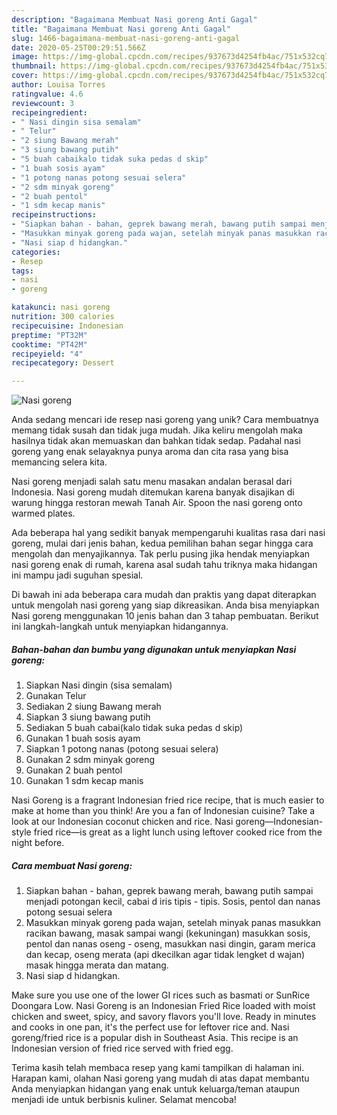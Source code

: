 ```yaml
---
description: "Bagaimana Membuat Nasi goreng Anti Gagal"
title: "Bagaimana Membuat Nasi goreng Anti Gagal"
slug: 1466-bagaimana-membuat-nasi-goreng-anti-gagal
date: 2020-05-25T00:29:51.566Z
image: https://img-global.cpcdn.com/recipes/937673d4254fb4ac/751x532cq70/nasi-goreng-foto-resep-utama.jpg
thumbnail: https://img-global.cpcdn.com/recipes/937673d4254fb4ac/751x532cq70/nasi-goreng-foto-resep-utama.jpg
cover: https://img-global.cpcdn.com/recipes/937673d4254fb4ac/751x532cq70/nasi-goreng-foto-resep-utama.jpg
author: Louisa Torres
ratingvalue: 4.6
reviewcount: 3
recipeingredient:
- " Nasi dingin sisa semalam"
- " Telur"
- "2 siung Bawang merah"
- "3 siung bawang putih"
- "5 buah cabaikalo tidak suka pedas d skip"
- "1 buah sosis ayam"
- "1 potong nanas potong sesuai selera"
- "2 sdm minyak goreng"
- "2 buah pentol"
- "1 sdm kecap manis"
recipeinstructions:
- "Siapkan bahan - bahan, geprek bawang merah, bawang putih sampai menjadi potongan kecil, cabai d iris tipis - tipis. Sosis, pentol dan nanas potong sesuai selera"
- "Masukkan minyak goreng pada wajan, setelah minyak panas masukkan racikan bawang, masak sampai wangi (kekuningan) masukkan sosis, pentol dan nanas oseng - oseng, masukkan nasi dingin, garam merica dan kecap, oseng merata (api dkecilkan agar tidak lengket d wajan) masak hingga merata dan matang."
- "Nasi siap d hidangkan."
categories:
- Resep
tags:
- nasi
- goreng

katakunci: nasi goreng 
nutrition: 300 calories
recipecuisine: Indonesian
preptime: "PT32M"
cooktime: "PT42M"
recipeyield: "4"
recipecategory: Dessert

---
```



![Nasi goreng](https://img-global.cpcdn.com/recipes/937673d4254fb4ac/751x532cq70/nasi-goreng-foto-resep-utama.jpg)

Anda sedang mencari ide resep nasi goreng yang unik? Cara membuatnya memang tidak susah dan tidak juga mudah. Jika keliru mengolah maka hasilnya tidak akan memuaskan dan bahkan tidak sedap. Padahal nasi goreng yang enak selayaknya punya aroma dan cita rasa yang bisa memancing selera kita.

Nasi goreng menjadi salah satu menu masakan andalan berasal dari Indonesia. Nasi goreng mudah ditemukan karena banyak disajikan di warung hingga restoran mewah Tanah Air. Spoon the nasi goreng onto warmed plates.

Ada beberapa hal yang sedikit banyak mempengaruhi kualitas rasa dari nasi goreng, mulai dari jenis bahan, kedua pemilihan bahan segar hingga cara mengolah dan menyajikannya. Tak perlu pusing jika hendak menyiapkan nasi goreng enak di rumah, karena asal sudah tahu triknya maka hidangan ini mampu jadi suguhan spesial.


Di bawah ini ada beberapa cara mudah dan praktis yang dapat diterapkan untuk mengolah nasi goreng yang siap dikreasikan. Anda bisa menyiapkan Nasi goreng menggunakan 10 jenis bahan dan 3 tahap pembuatan. Berikut ini langkah-langkah untuk menyiapkan hidangannya.

<!--inarticleads1-->

##### Bahan-bahan dan bumbu yang digunakan untuk menyiapkan Nasi goreng:

1. Siapkan  Nasi dingin (sisa semalam)
1. Gunakan  Telur
1. Sediakan 2 siung Bawang merah
1. Siapkan 3 siung bawang putih
1. Sediakan 5 buah cabai(kalo tidak suka pedas d skip)
1. Gunakan 1 buah sosis ayam
1. Siapkan 1 potong nanas (potong sesuai selera)
1. Gunakan 2 sdm minyak goreng
1. Gunakan 2 buah pentol
1. Gunakan 1 sdm kecap manis


Nasi Goreng is a fragrant Indonesian fried rice recipe, that is much easier to make at home than you think! Are you a fan of Indonesian cuisine? Take a look at our Indonesian coconut chicken and rice. Nasi goreng—Indonesian-style fried rice—is great as a light lunch using leftover cooked rice from the night before. 

<!--inarticleads2-->

##### Cara membuat Nasi goreng:

1. Siapkan bahan - bahan, geprek bawang merah, bawang putih sampai menjadi potongan kecil, cabai d iris tipis - tipis. Sosis, pentol dan nanas potong sesuai selera
1. Masukkan minyak goreng pada wajan, setelah minyak panas masukkan racikan bawang, masak sampai wangi (kekuningan) masukkan sosis, pentol dan nanas oseng - oseng, masukkan nasi dingin, garam merica dan kecap, oseng merata (api dkecilkan agar tidak lengket d wajan) masak hingga merata dan matang.
1. Nasi siap d hidangkan.


Make sure you use one of the lower GI rices such as basmati or SunRice Doongara Low. Nasi Goreng is an Indonesian Fried Rice loaded with moist chicken and sweet, spicy, and savory flavors you&#39;ll love. Ready in minutes and cooks in one pan, it&#39;s the perfect use for leftover rice and. Nasi goreng/fried rice is a popular dish in Southeast Asia. This recipe is an Indonesian version of fried rice served with fried egg. 

Terima kasih telah membaca resep yang kami tampilkan di halaman ini. Harapan kami, olahan Nasi goreng yang mudah di atas dapat membantu Anda menyiapkan hidangan yang enak untuk keluarga/teman ataupun menjadi ide untuk berbisnis kuliner. Selamat mencoba!
